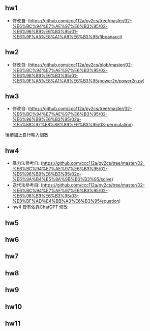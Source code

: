 ## hw1 
* 修改自: (https://github.com/ccc112a/py2cs/tree/master/02-%E6%BC%94%E7%AE%97%E6%B3%95/02-%E6%96%B9%E6%B3%95/01-%E6%9F%A5%E8%A1%A8%E6%B3%95/fiboanacci)

## hw2
* 修改自: (https://github.com/ccc112a/py2cs/blob/master/02-%E6%BC%94%E7%AE%97%E6%B3%95/02-%E6%96%B9%E6%B3%95/01-%E6%9F%A5%E8%A1%A8%E6%B3%95/power2n/power2n.py)

## hw3
* 修改自: (https://github.com/ccc112a/py2cs/tree/master/02-%E6%BC%94%E7%AE%97%E6%B3%95/02-%E6%96%B9%E6%B3%95/02a-%E5%88%97%E8%88%89%E6%B3%95/03-permutation)

後續加上自行輸入個數

## hw4
* 暴力法參考自: (https://github.com/ccc112a/py2cs/tree/master/02-%E6%BC%94%E7%AE%97%E6%B3%95/02-%E6%96%B9%E6%B3%95/02c-%E6%9A%B4%E5%8A%9B%E6%B3%95/solve)
* 迭代法參考自: (https://github.com/ccc112a/py2cs/tree/master/02-%E6%BC%94%E7%AE%97%E6%B3%95/02-%E6%96%B9%E6%B3%95/03-%E8%BF%AD%E4%BB%A3%E6%B3%95/equation)
* hw4 皆有依靠ChatGPT 修改



## hw5

## hw6

## hw7

## hw8

## hw9

## hw10

## hw11